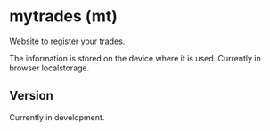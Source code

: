# mytrades (mt)
Website to register your trades.

The information is stored on the device where it is used. Currently in browser localstorage.

## Version
Currently in development.